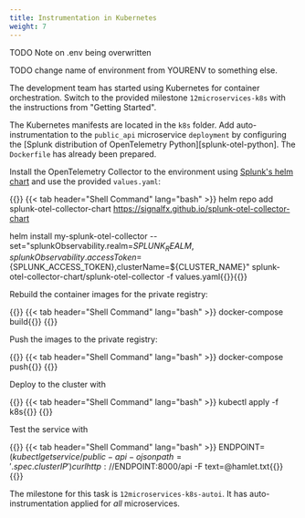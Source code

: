 ```yaml
---
title: Instrumentation in Kubernetes
weight: 7
---
```

TODO Note on .env being overwritten

TODO change name of environment from YOURENV to something else.

The development team has started using Kubernetes for container orchestration. Switch to the provided milestone `12microservices-k8s` with the instructions from "Getting Started".

The Kubernetes manifests are located in the `k8s` folder. Add auto-instrumentation to the `public_api` microservice `deployment` by configuring the [Splunk distribution of OpenTelemetry Python][splunk-otel-python]. The `Dockerfile` has already been prepared.

Install the OpenTelemetry Collector to the environment using [Splunk's helm chart][splunk-otel-helm] and use the provided `values.yaml`:

{{<tabpane>}}
{{< tab header="Shell Command" lang="bash" >}}
helm repo add splunk-otel-collector-chart https://signalfx.github.io/splunk-otel-collector-chart

helm install my-splunk-otel-collector --set="splunkObservability.realm=${SPLUNK_REALM},splunkObservability.accessToken=${SPLUNK_ACCESS_TOKEN},clusterName=${CLUSTER_NAME}" splunk-otel-collector-chart/splunk-otel-collector -f values.yaml{{</tab>}}{{</tabpane>}}

Rebuild the container images for the private registry:

{{<tabpane>}}
{{< tab header="Shell Command" lang="bash" >}}
docker-compose build{{</tab>}}
{{</tabpane>}}

Push the images to the private registry:

{{<tabpane>}}
{{< tab header="Shell Command" lang="bash" >}}
docker-compose push{{</tab>}}
{{</tabpane>}}

Deploy to the cluster with

{{<tabpane>}}
{{< tab header="Shell Command" lang="bash" >}}
kubectl apply -f k8s{{</tab>}}
{{</tabpane>}}

Test the service with

{{<tabpane>}}
{{< tab header="Shell Command" lang="bash" >}}
ENDPOINT=$(kubectl get service/public-api -o jsonpath='{.spec.clusterIP}')
curl http://$ENDPOINT:8000/api -F text=@hamlet.txt{{</tab>}}
{{</tabpane>}}

The milestone for this task is `12microservices-k8s-autoi`. It has auto-instrumentation applied for *all* microservices.

[splunk-otel-helm]: https://github.com/signalfx/splunk-otel-collector-chart